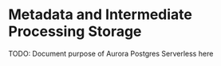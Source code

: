 # Metadata and Intermediate Processing Storage

TODO: Document purpose of Aurora Postgres Serverless here

